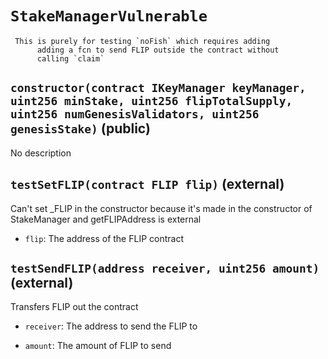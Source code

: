 # `StakeManagerVulnerable`



     This is purely for testing `noFish` which requires adding
          adding a fcn to send FLIP outside the contract without
          calling `claim`



## `constructor(contract IKeyManager keyManager, uint256 minStake, uint256 flipTotalSupply, uint256 numGenesisValidators, uint256 genesisStake)` (public)

No description


## `testSetFLIP(contract FLIP flip)` (external)

 Can't set _FLIP in the constructor because it's made in the constructor
         of StakeManager and getFLIPAddress is external


- `flip`:      The address of the FLIP contract


## `testSendFLIP(address receiver, uint256 amount)` (external)

 Transfers FLIP out the contract


- `receiver`:  The address to send the FLIP to

- `amount`:    The amount of FLIP to send



